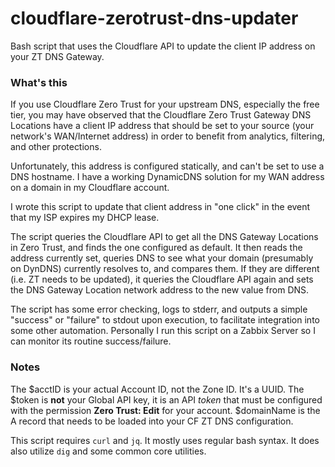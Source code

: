 # cloudflare-zerotrust-dns-updater
Bash script that uses the Cloudflare API to update the client IP address on your ZT DNS Gateway. 

### What's this
If you use Cloudflare Zero Trust for your upstream DNS, especially the free tier, you may have observed that the Cloudflare Zero Trust Gateway DNS Locations have a client IP address that should be set to your source (your network's WAN/Internet address) in order to benefit from analytics, filtering, and other protections.

Unfortunately, this address is configured statically, and can't be set to use a DNS hostname. I have a working DynamicDNS solution for my WAN address on a domain in my Cloudflare account.

I wrote this script to update that client address in "one click" in the event that my ISP expires my DHCP lease.

The script queries the Cloudflare API to get all the DNS Gateway Locations in Zero Trust, and finds the one configured as default. It then reads the address currently set, queries DNS to see what your domain (presumably on DynDNS) currently resolves to, and compares them. If they are different (i.e. ZT needs to be updated), it queries the Cloudflare API again and sets the DNS Gateway Location network address to the new value from DNS.

The script has some error checking, logs to stderr, and outputs a simple "success" or "failure" to stdout upon execution, to facilitate integration into some other automation. Personally I run this script on a Zabbix Server so I can monitor its routine success/failure.

### Notes

The $acctID is your actual Account ID, not the Zone ID. It's a UUID. The $token is **not** your Global API key, it is an API _token_ that must  be configured with the permission **Zero Trust: Edit** for your account. $domainName is the A record that needs to be loaded into your CF ZT DNS configuration.

This script requires `curl` and `jq`. It mostly uses regular bash syntax. It does also utilize `dig` and some common core utilities.
